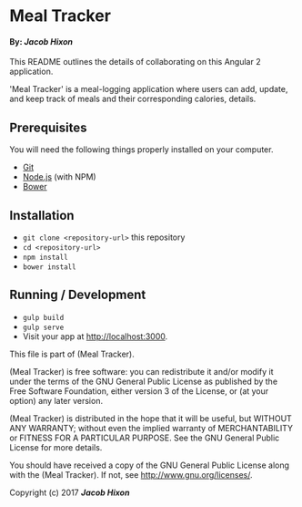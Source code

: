# Meal Tracker

#### By: _Jacob Hixon_

This README outlines the details of collaborating on this Angular 2 application.

'Meal Tracker' is a meal-logging application where users can add, update, and keep track of meals and their corresponding calories, details.

## Prerequisites

You will need the following things properly installed on your computer.

* [Git](https://git-scm.com/)
* [Node.js](https://nodejs.org/) (with NPM)
* [Bower](https://bower.io/)

## Installation

* `git clone <repository-url>` this repository
* `cd <repository-url>`
* `npm install`
* `bower install`

## Running / Development

* `gulp build`
* `gulp serve`
* Visit your app at [http://localhost:3000](http://localhost:3000).


This file is part of (Meal Tracker).

  (Meal Tracker) is free software: you can redistribute it and/or modify
  it under the terms of the GNU General Public License as published by
  the Free Software Foundation, either version 3 of the License, or
  (at your option) any later version.

  (Meal Tracker) is distributed in the hope that it will be useful,
  but WITHOUT ANY WARRANTY; without even the implied warranty of
  MERCHANTABILITY or FITNESS FOR A PARTICULAR PURPOSE.  See the
  GNU General Public License for more details.

  You should have received a copy of the GNU General Public License
  along with the (Meal Tracker). If not, see <http://www.gnu.org/licenses/>.

Copyright (c) 2017 **_Jacob Hixon_**
